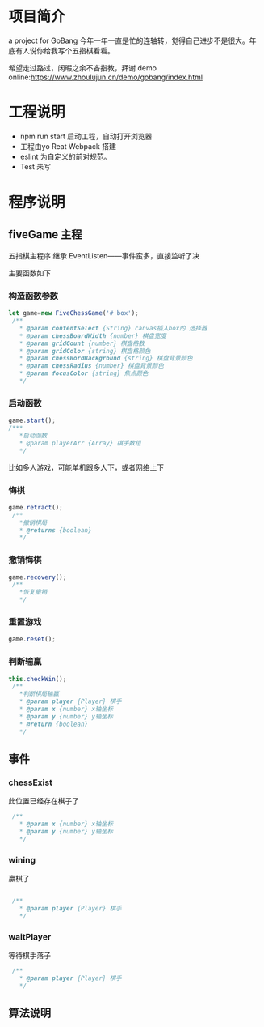# 项目简介
a project for GoBang
今年一年一直是忙的连轴转，觉得自己进步不是很大。年底有人说你给我写个五指棋看看。
<!--
 [//]: # （
 本来不想搭理，到新公司出前端规范说明，一整理就是一万五千字，然后搞前端工程模块化、可视化配置平台。
 然后被拉去搞年会，做了视频负责人，然后又是舞蹈排练——年底。
 项目也是特别赶，b2g的项目之前也做过，但最终用户还是大众，现在完全是gov leader
 一不觉就是吐槽了，就不泪水泛滥了……)
-->

希望走过路过，闲暇之余不吝指教，拜谢
demo online:https://www.zhoulujun.cn/demo/gobang/index.html
# 工程说明
+ npm run start 启动工程，自动打开浏览器
+ 工程由yo Reat Webpack 搭建
+ eslint 为自定义的前对规范。
+ Test 未写

# 程序说明
## fiveGame 主程
五指棋主程序
继承 EventListen——事件蛮多，直接监听了决

主要函数如下
### 构造函数参数 
```javascript
let game=new FiveChessGame('# box');
 /**
   * @param contentSelect {String} canvas插入box的 选择器
   * @param chessBoardWidth {number} 棋盘宽度
   * @param gridCount {number} 棋盘格数
   * @param gridColor {string} 棋盘格颜色
   * @param chessBordBackground {string} 棋盘背景颜色
   * @param chessRadius {number} 棋盘背景颜色
   * @param focusColor {string} 焦点颜色
   */
```
### 启动函数 

```javascript
game.start();
/***
   *启动函数
   * @param playerArr {Array} 棋手数组
   */

```
比如多人游戏，可能单机跟多人下，或者网络上下

### 悔棋

```javascript
game.retract();
 /**
   *撤销棋局
   * @returns {boolean}
   */
```

### 撤销悔棋
```javascript
game.recovery();
 /**
   *恢复撤销
   */
```
### 重置游戏
```javascript
game.reset();
```

### 判断输赢
```javascript
this.checkWin();
 /**
   *判断棋局输赢
   * @param player {Player} 棋手
   * @param x {number} x轴坐标
   * @param y {number} y轴坐标
   * @return {boolean}
   */
```


## 事件
### chessExist
此位置已经存在棋子了
```javascript
 /**
   * @param x {number} x轴坐标
   * @param y {number} y轴坐标
   */
```
### wining
赢棋了
```javascript

 /**
   * @param player {Player} 棋手
   */
```

### waitPlayer
等待棋手落子
```javascript
 /**
   * @param player {Player} 棋手
   */
```

## 算法说明

